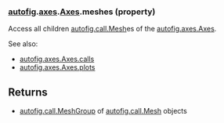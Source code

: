 ### [autofig](autofig.md).[axes](autofig.axes.md).[Axes](autofig.axes.Axes.md).meshes (property)




Access all children [autofig.call.Mesh](autofig.call.Mesh.md)es of the [autofig.axes.Axes](autofig.axes.Axes.md).

See also:

* [autofig.axes.Axes.calls](autofig.axes.Axes.calls.md)
* [autofig.axes.Axes.plots](autofig.axes.Axes.plots.md)

Returns
-----------
* [autofig.call.MeshGroup](autofig.call.MeshGroup.md) of [autofig.call.Mesh](autofig.call.Mesh.md) objects

